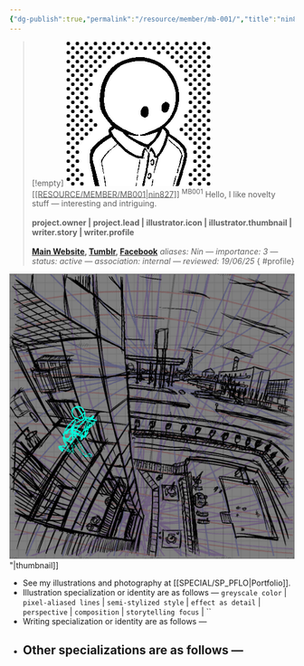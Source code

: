 ```yaml
---
{"dg-publish":true,"permalink":"/resource/member/mb-001/","title":"nin827","tags":["-member","-member/nin827"]}
---
```


>[!empty]
> ![RESOURCE/ASSET/ICON/MB001.png|icon](/img/user/RESOURCE/ASSET/ICON/MB001.png) <u class="title">[[RESOURCE/MEMBER/MB001\|nin827]]</u> <sup class="title">MB001</sup>
> Hello, I like novelty stuff — interesting and intriguing. <b><br><br>project.owner | project.lead | illustrator.icon | illustrator.thumbnail | writer.story | writer.profile</b> <b><br><br>[Main Website](https://nin827.github.io/), [Tumblr](https://www.tumblr.com/nin827), [Facebook](https://www.facebook.com/nin827)</b>
> <i class="small">aliases: Nin — importance: 3 — status: active — association: internal — reviewed: 19/06/25</i>
{ #profile}


![PICTURE_Suburban-apartment-balcony-view-guides_SAMPLE_cg003_dt2408.png|icon](/img/user/RESOURCE/ASSET/ARTWORK/OTHER/PICTURE_Suburban-apartment-balcony-view-guides_SAMPLE_cg003_dt2408.png)"|thumbnail]]

- See my illustrations and photography at [[SPECIAL/SP_PFLO\|Portfolio]].
- Illustration specialization or identity are as follows — `greyscale color` | `pixel-aliased lines` | `semi-stylized style` | `effect as detail` | `perspective` | `composition` | `storytelling focus` | ``
- Writing specialization or identity are as follows — 
- Other specializations are as follows — 
	- 